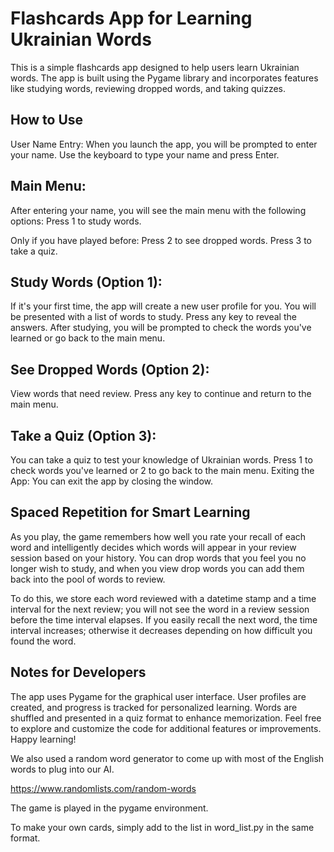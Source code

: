 # Flashcards App for Learning Ukrainian Words

This is a simple flashcards app designed to help users learn Ukrainian words. The app is built using the Pygame library and incorporates features like studying words, reviewing dropped words, and taking quizzes.

## How to Use

User Name Entry:
When you launch the app, you will be prompted to enter your name. Use the keyboard to type your name and press Enter.

## Main Menu:

After entering your name, you will see the main menu with the following options:
Press 1 to study words.

Only if you have played before: Press 2 to see dropped words.
Press 3 to take a quiz.

## Study Words (Option 1):

If it's your first time, the app will create a new user profile for you.
You will be presented with a list of words to study. Press any key to reveal the answers.
After studying, you will be prompted to check the words you've learned or go back to the main menu.

## See Dropped Words (Option 2):

View words that need review.
Press any key to continue and return to the main menu.

## Take a Quiz (Option 3):

You can take a quiz to test your knowledge of Ukrainian words.
Press 1 to check words you've learned or 2 to go back to the main menu.
Exiting the App:
You can exit the app by closing the window.

## Spaced Repetition for Smart Learning

As you play, the game remembers how well you rate your recall of each word and intelligently decides which words will appear in your review session based on your history. You can drop words that you feel you no longer wish to study, and when you view drop words you can add them back into the pool of words to review.

To do this, we store each word reviewed with a datetime stamp and a time interval for the next review; you will not see the word in a review session before the time interval elapses. If you easily recall the next word, the time interval increases; otherwise it decreases depending on how difficult you found the word.

## Notes for Developers

The app uses Pygame for the graphical user interface.
User profiles are created, and progress is tracked for personalized learning.
Words are shuffled and presented in a quiz format to enhance memorization.
Feel free to explore and customize the code for additional features or improvements. Happy learning!

We also used a random word generator to come up with most of the English words to plug into our AI.

https://www.randomlists.com/random-words

The game is played in the pygame environment.

To make your own cards, simply add to the list in word_list.py in the same format.
